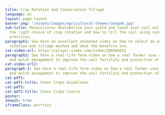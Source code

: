 ```yaml
---
title: Crop Rotation and Conservation Tillage
language: en
layout: page-layout
banner-img: "/assets/images/agricultural-themes/image6.jpg"
sub-title: Monocultures destabilize your yield and leach your soil out. Learn about
  the right choice of crop rotation and how to till the soil using conservation tillage
  practices.
paragraph1: See here an excellent animated video on how to select an adequate crop
  rotation and tillage method and what the benefits are.
cat-video-url: https://player.vimeo.com/video/290366032
paragraph2: See here a real-life farm video on how a real farmer uses cover crops
  and mulch management to improve the soil fertility and protection of his farmland.
cat-video-url2: 
paragraph-3: See here a real-life farm video on how a real farmer uses cover crops
  and mulch management to improve the soil fertility and protection of his farmland.
cat-pdf1: 
cat-pdf1-title: Cover Crops Guidelines
cat-pdf2: 
cat-pdf2-title: Cover Crops Course
poster: 
showJS: true
iframeClass: portrait
---
```


